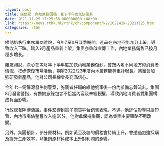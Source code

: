```yaml
---
layout: post
title: 維他奶：內地業務回穩　冀下半年度加快復蘇
date: 2021-11-25 17:25:56.000000000 +08:00
link: https://news.rthk.hk/rthk/ch/component/k2/1621426-20211125.htm
categories: rthk
---
```


維他奶執行主席羅友禮說，今年7至8月旺季期間，產品在內地不能充分上架，導致收入下跌。踏入9月產品重新上架，集團亦重啟宣傳工作，內地業務銷售已按月穩步增長。

羅友禮說，決心在本財年下半年度加快內地業務復蘇，會按內地不同地方的消費者情況，按步恢復市場活動，期望2022/23年度內地業務能夠重拾增長。集團會加強研發新產品，他對公司長線增長充滿信心。

今年七一銅鑼灣發生刺警案，施襲者任職的維他奶事後一份內部備忘錄流出。集團8月發盈警指，有關備忘錄包含不恰當內容及未經授權，導致內地消費者對集團構成負面影響。

行政總裁陸博濤說，事件影響到電子商貿平台銷售表現，不過，他評估影響只屬短暫，內地市場佔整體收入逾60%，他對此保持樂觀，認為集團主要策略不用改變。

另外，集團預計，部分原材料，例如黃豆及糖的價格會持續上升，會透過加強採購及提升生產效率，以抵銷原材料成本上升對利潤的影響。
